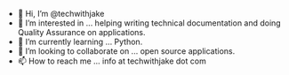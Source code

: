 - 👋 Hi, I’m @techwithjake
- 👀 I’m interested in ... helping writing technical documentation and doing Quality Assurance on applications.
- 🌱 I’m currently learning ... Python.
- 💞️ I’m looking to collaborate on ... open source applications.
- 📫 How to reach me ... info at techwithjake dot com

<!---
techwithjake/techwithjake is a ✨ special ✨ repository because its `README.md` (this file) appears on your GitHub profile.
You can click the Preview link to take a look at your changes.
--->
